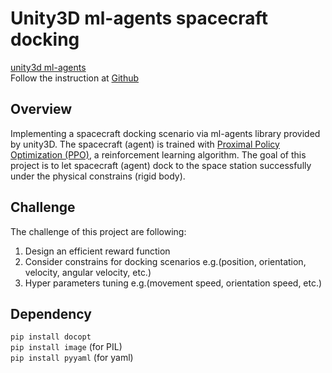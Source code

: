 # **Unity3D ml-agents spacecraft docking** 
[unity3d ml-agents](https://unity3d.com/machine-learning) <br>
Follow the instruction at [Github](https://github.com/Unity-Technologies/ml-agents)


Overview
---
Implementing a spacecraft docking scenario via ml-agents library provided by unity3D.
The spacecraft (agent) is trained with [Proximal Policy Optimization (PPO)](https://blog.openai.com/openai-baselines-ppo/), a reinforcement learning algorithm.
The goal of this project is to let spacecraft (agent) dock to the space station successfully under the physical constrains (rigid body).

Challenge
---
The challenge of this project are following:
1. Design an efficient reward function 
2. Consider constrains for docking scenarios e.g.(position, orientation, velocity, angular velocity, etc.)
3. Hyper parameters tuning e.g.(movement speed, orientation speed, etc.) 

## Dependency
`pip install docopt` <br>
`pip install image` (for PIL)<br>
`pip install pyyaml` (for yaml)<br>